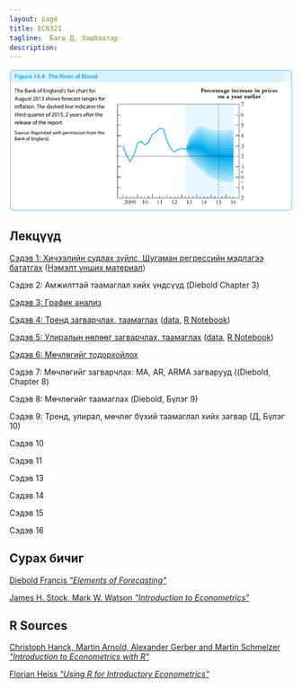 ```yaml
---
layout: page
title: ECN321
tagline:  Багш Д. Хашбаатар
description: 
---
```


![alt text](pages/Lectures/river.png "from James H. Stock, Mark W. Watson “Introduction to Econometrics”")


## Лекцүүд

[Сэдэв 1: Хичээлийн судлах зүйлс, Шугаман регрессийн мэдлэгээ бататгах](pages/Lectures/slide.html) ([Нэмэлт унших материал](https://www.econometrics-with-r.org/4-lrwor.html))

Сэдэв 2: Амжилттай таамаглал хийх үндсүүд (Diebold Chapter 3)

[Сэдэв 3: График анализ](pages/Lectures/slide2.html)

[Сэдэв 4: Тренд загварчлах, таамаглах](pages/Lectures/slide3.html) ([data](pages/Lectures/ch5data.Rdata), [R Notebook](pages/Lectures/Notebook1.html))

[Сэдэв 5: Улиралын нөлөөг загварчлах, таамаглах](pages/Lectures/slide4.html) ([data](pages/Lectures/ch6data.Rdata), [R Notebook](pages/Lectures/Notebook2.html))

[Сэдэв 6: Мөчлөгийг тодорхойлох]((pages/Lectures/slide5.html))

Сэдэв 7: Мөчлөгийг загварчлах: МА, AR, ARMA загварууд ((Diebold, Chapter 8)

Сэдэв 8: Мөчлөгийг таамаглах (Diebold, Бүлэг 9)

Сэдэв 9: Тренд, улирал, мөчлөг бүхий таамаглал хийх загвар (Д, Бүлэг 10)

Сэдэв 10

Сэдэв 11

Сэдэв 13

Сэдэв 14

Сэдэв 15

Сэдэв 16

## Сурах бичиг

[Diebold Francis *"Elements of Forecasting"*](https://www.sas.upenn.edu/~fdiebold/Textbooks.html)

[James H. Stock, Mark W. Watson *"Introduction to Econometrics"*](https://scholar.harvard.edu/stock/pages/introduction-econometrics)

## R Sources

[Christoph Hanck, Martin Arnold, Alexander Gerber and Martin Schmelzer *"Introduction to Econometrics with R"*](https://www.econometrics-with-r.org/index.html)

[Florian Heiss *"Using R for Introductory Econometrics"*](http://www.urfie.net/)